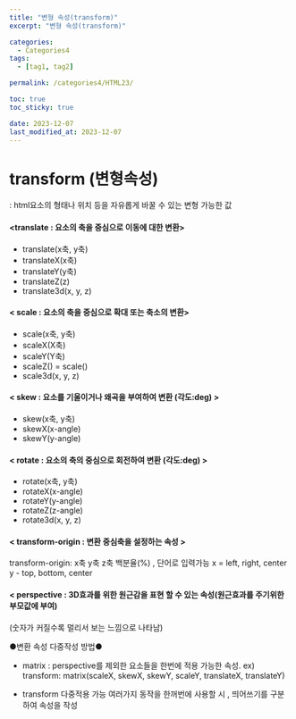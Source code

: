 ```yaml
---
title: "변형 속성(transform)"
excerpt: "변형 속성(transform)"

categories:
  - Categories4
tags:
  - [tag1, tag2]

permalink: /categories4/HTML23/

toc: true
toc_sticky: true

date: 2023-12-07
last_modified_at: 2023-12-07
---
```


# transform (변형속성)

: html요소의 형태나 위치 등을 자유롭게 바꿀 수 있는 변형 가능한 값

#### <translate : 요소의 축을 중심으로 이동에 대한 변환>

- translate(x축, y축)
- translateX(x축)
- translateY(y축)
- translateZ(z)
- translate3d(x, y, z)

#### < scale : 요소의 축을 중심으로 확대 또는 축소의 변환>

- scale(x축, y축)
- scaleX(X축)
- scaleY(Y축)
- scaleZ() = scale()
- scale3d(x, y, z)

#### < skew : 요소를 기울이거나 왜곡을 부여하여 변환 (각도:deg) >

- skew(x축, y축)
- skewX(x-angle)
- skewY(y-angle)

#### < rotate : 요소의 축의 중심으로 회전하여 변환 (각도:deg) >

- rotate(x축, y축)
- rotateX(x-angle)
- rotateY(y-angle)
- rotateZ(z-angle)
- rotate3d(x, y, z)

#### < transform-origin : 변환 중심축을 설정하는 속성 >

transform-origin: x축 y축 z축
백분율(%) , 단어로 입력가능
x = left, right, center
y - top, bottom, center

#### < perspective : 3D효과를 위한 원근감을 표현 할 수 있는 속성(원근효과를 주기위한 부모값에 부여)

(숫자가 커질수록 멀리서 보는 느낌으로 나타남)

●변환 속성 다중작성 방법●

- matrix : perspective를 제외한 요소들을 한번에 적용 가능한 속성.
  ex) transform: matrix(scaleX, skewX, skewY, scaleY, translateX, translateY)

- transform 다중적용 가능
  여러가지 동작을 한꺼번에 사용할 시 , 띄어쓰기를 구분하여 속성을 작성

